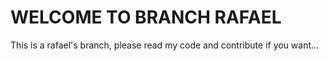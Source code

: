 # WELCOME TO BRANCH RAFAEL

This is a rafael's branch, please read my code and contribute if you want...
